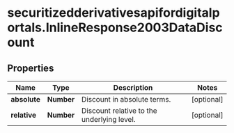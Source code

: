 # securitizedderivativesapifordigitalportals.InlineResponse2003DataDiscount

## Properties

Name | Type | Description | Notes
------------ | ------------- | ------------- | -------------
**absolute** | **Number** | Discount in absolute terms. | [optional] 
**relative** | **Number** | Discount relative to the underlying level. | [optional] 


